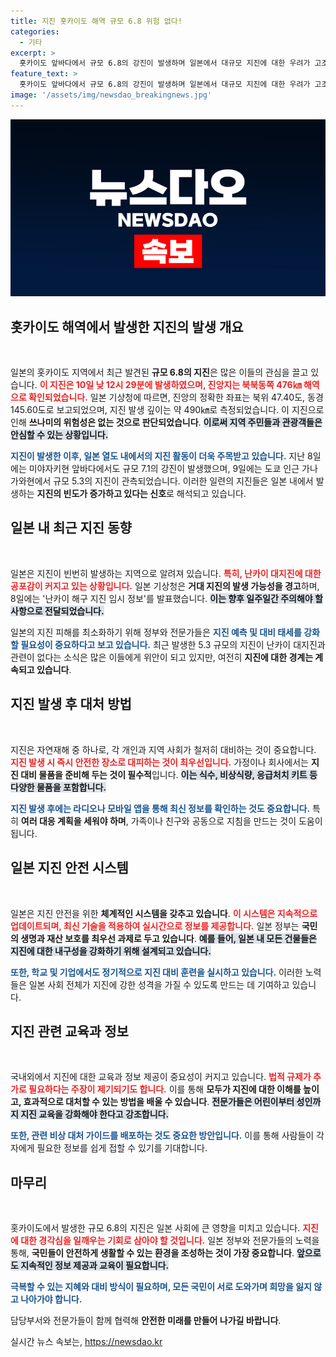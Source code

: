 ```yaml
---
title: 지진 홋카이도 해역 규모 6.8 위험 없다!
categories:
  - 기타
excerpt: >
  홋카이도 앞바다에서 규모 6.8의 강진이 발생하며 일본에서 대규모 지진에 대한 우려가 고조되고 있습니다. 지난 8일 미야자키현에서도 7.1 지진이 발생한 가운데, 전문가들은 향후 일주일 간의 지진 위험에 경고하고 있습니다.
feature_text: >
  홋카이도 앞바다에서 규모 6.8의 강진이 발생하며 일본에서 대규모 지진에 대한 우려가 고조되고 있습니다. 지난 8일 미야자키현에서도 7.1 지진이 발생한 가운데, 전문가들은 향후 일주일 간의 지진 위험에 경고하고 있습니다.
image: '/assets/img/newsdao_breakingnews.jpg'
---
```


<p><img src="/assets/img/newsdao_breakingnews.jpg" alt="koreaapp 속보" /></p>

<h2 data-ke-size="size26">홋카이도 해역에서 발생한 지진의 발생 개요</h2>

<p data-ke-size="size16">&nbsp;</p>

<p>일본의 홋카이도 지역에서 최근 발견된 <strong>규모 6.8의 지진</strong>은 많은 이들의 관심을 끌고 있습니다. <b><span style="color: #ee2323;">이 지진은 10일 낮 12시 29분에 발생하였으며, 진앙지는 북북동쪽 476㎞ 해역으로 확인되었습니다.</span></b> 일본 기상청에 따르면, 진앙의 정확한 좌표는 북위 47.40도, 동경 145.60도로 보고되었으며, 지진 발생 깊이는 약 490㎞로 측정되었습니다. 이 지진으로 인해 <strong>쓰나미의 위험성은 없는 것으로 판단되었습니다</strong>. <b><span style="background-color: #21538527;">이로써 지역 주민들과 관광객들은 안심할 수 있는 상황입니다.</span></b> </p>

<p><b><span style="color: #1a5490;">지진이 발생한 이후, 일본 열도 내에서의 지진 활동이 더욱 주목받고 있습니다.</span></b> 지난 8일에는 미야자키현 앞바다에서도 규모 7.1의 강진이 발생했으며, 9일에는 도쿄 인근 가나가와현에서 규모 5.3의 지진이 관측되었습니다. 이러한 일련의 지진들은 일본 내에서 발생하는 <strong>지진의 빈도가 증가하고 있다는 신호</strong>로 해석되고 있습니다. </p>

<h2 data-ke-size="size26">일본 내 최근 지진 동향</h2>

<p data-ke-size="size16">&nbsp;</p>

<p>일본은 지진이 빈번히 발생하는 지역으로 알려져 있습니다. <b><span style="color: #ee2323;">특히, 난카이 대지진에 대한 공포감이 커지고 있는 상황입니다.</span></b> 일본 기상청은 <strong>거대 지진의 발생 가능성을 경고</strong>하며, 8일에는 '난카이 해구 지진 임시 정보'를 발표했습니다. <b><span style="background-color: #21538527;">이는 향후 일주일간 주의해야 할 사항으로 전달되었습니다.</span></b> </p>

<p>일본의 지진 피해를 최소화하기 위해 정부와 전문가들은 <b><span style="color: #1a5490;">지진 예측 및 대비 태세를 강화할 필요성이 중요하다고 보고 있습니다.</span></b> 최근 발생한 5.3 규모의 지진이 난카이 대지진과 관련이 없다는 소식은 많은 이들에게 위안이 되고 있지만, 여전히 <strong>지진에 대한 경계는 계속되고 있습니다</strong>. </p>

<h2 data-ke-size="size26">지진 발생 후 대처 방법</h2>

<p data-ke-size="size16">&nbsp;</p>

<p>지진은 자연재해 중 하나로, 각 개인과 지역 사회가 철저히 대비하는 것이 중요합니다. <b><span style="color: #ee2323;">지진 발생 시 즉시 안전한 장소로 대피하는 것이 최우선입니다.</span></b> 가정이나 회사에서는 <strong>지진 대비 물품을 준비해 두는 것이 필수적</strong>입니다. <b><span style="background-color: #21538527;">이는 식수, 비상식량, 응급처치 키트 등 다양한 물품을 포함합니다.</span></b> </p>

<p><b><span style="color: #1a5490;">지진 발생 후에는 라디오나 모바일 앱을 통해 최신 정보를 확인하는 것도 중요합니다.</span></b> 특히 <strong>여러 대응 계획을 세워야 하며</strong>, 가족이나 친구와 공동으로 지침을 만드는 것이 도움이 됩니다. </p>

<h2 data-ke-size="size26">일본 지진 안전 시스템</h2>

<p data-ke-size="size16">&nbsp;</p>

<p>일본은 지진 안전을 위한 <strong>체계적인 시스템을 갖추고 있습니다</strong>. <b><span style="color: #ee2323;">이 시스템은 지속적으로 업데이트되며, 최신 기술을 적용하여 실시간으로 정보를 제공합니다.</span></b> 일본 정부는 <strong>국민의 생명과 재산 보호를 최우선 과제로 두고 있습니다</strong>. <b><span style="background-color: #21538527;">예를 들어, 일본 내 모든 건물들은 지진에 대한 내구성을 강화하기 위해 설계되고 있습니다.</span></b> </p>

<p><b><span style="color: #1a5490;">또한, 학교 및 기업에서도 정기적으로 지진 대비 훈련을 실시하고 있습니다.</span></b> 이러한 노력들은 일본 사회 전체가 지진에 강한 성격을 가질 수 있도록 만드는 데 기여하고 있습니다.</p>

<h2 data-ke-size="size26">지진 관련 교육과 정보</h2>

<p data-ke-size="size16">&nbsp;</p>

<p>국내외에서 지진에 대한 교육과 정보 제공이 중요성이 커지고 있습니다. <b><span style="color: #ee2323;">법적 규제가 추가로 필요하다는 주장이 제기되기도 합니다.</span></b> 이를 통해 <strong>모두가 지진에 대한 이해를 높이고, 효과적으로 대처할 수 있는 방법을 배울 수 있습니다</strong>. <b><span style="background-color: #21538527;">전문가들은 어린이부터 성인까지 지진 교육을 강화해야 한다고 강조합니다.</span></b> </p>

<p><b><span style="color: #1a5490;">또한, 관련 비상 대처 가이드를 배포하는 것도 중요한 방안입니다.</span></b> 이를 통해 사람들이 각자에게 필요한 정보를 쉽게 접할 수 있기를 기대합니다. </p>

<h2 data-ke-size="size26">마무리</h2>

<p data-ke-size="size16">&nbsp;</p>

<p>홋카이도에서 발생한 규모 6.8의 지진은 일본 사회에 큰 영향을 미치고 있습니다. <b><span style="color: #ee2323;">지진에 대한 경각심을 일깨우는 기회로 삼아야 할 것입니다.</span></b> 일본 정부와 전문가들의 노력을 통해, <strong>국민들이 안전하게 생활할 수 있는 환경을 조성하는 것이 가장 중요합니다</strong>. <b><span style="background-color: #21538527;">앞으로도 지속적인 정보 제공과 교육이 필요합니다.</span></b> </p>

<p><b><span style="color: #1a5490;">극복할 수 있는 지혜와 대비 방식이 필요하며, 모든 국민이 서로 도와가며 희망을 잃지 않고 나아가야 합니다.</span></b> </p>

<p>담당부서와 전문가들이 함께 협력해 <strong>안전한 미래를 만들어 나가길 바랍니다</strong>.</p>
실시간 뉴스 속보는, <a href="https://newsdao.kr" rel="dofollow">https://newsdao.kr</a>


